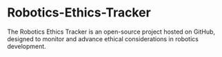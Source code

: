 # Robotics-Ethics-Tracker
The Robotics Ethics Tracker is an open-source project hosted on GitHub, designed to monitor and advance ethical considerations in robotics development.
